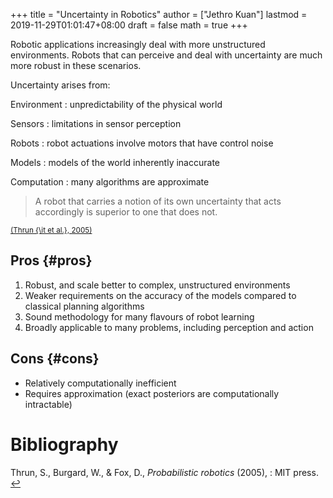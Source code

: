 +++
title = "Uncertainty in Robotics"
author = ["Jethro Kuan"]
lastmod = 2019-11-29T01:01:47+08:00
draft = false
math = true
+++

Robotic applications increasingly deal with more unstructured
environments. Robots that can perceive and deal with uncertainty are
much more robust in these scenarios.

Uncertainty arises from:

Environment
: unpredictability of the physical world

Sensors
: limitations in sensor perception

Robots
: robot actuations involve motors that have control noise

Models
: models of the world inherently inaccurate

Computation
: many algorithms are approximate

> A robot that carries a notion of its own uncertainty that acts
> accordingly is superior to one that does not.

<sup id="835a6cfe6739deb9dedf830cd3072262"><a href="#thrun2005probabilistic" title="Thrun, Burgard \&amp; Fox, Probabilistic robotics, MIT press (2005).">(Thrun {\it et al.}, 2005)</a></sup>


## Pros {#pros}

1.  Robust, and scale better to complex, unstructured environments
2.  Weaker requirements on the accuracy of the models compared to
    classical planning algorithms
3.  Sound methodology for many flavours of robot learning
4.  Broadly applicable to many problems, including perception and
    action


## Cons {#cons}

-   Relatively computationally inefficient
-   Requires approximation (exact posteriors are computationally intractable)

# Bibliography
<a id="thrun2005probabilistic"></a>Thrun, S., Burgard, W., & Fox, D., *Probabilistic robotics* (2005), : MIT press. [↩](#835a6cfe6739deb9dedf830cd3072262)
